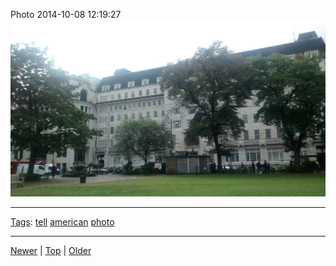 <!--
title: Photo 2014-10-08 12
date: 2020-06-28T14:51:45.146Z
tags: tell, american, photo
-->





Photo 2014-10-08 12:19:27
![](99480402257-0.jpg)

<!--BOTTOM-POST-NAVIGATION-->
---

[Tags](tags.md): [tell](tag-tell.md) [american](tag-american.md) [photo](tag-photo.md)

---

[Newer](99386746937.md) | [Top](index.md) | [Older](99632990707.md)